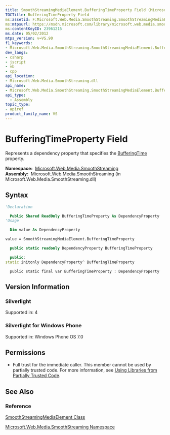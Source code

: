 ```yaml
---
title: SmoothStreamingMediaElement.BufferingTimeProperty Field (Microsoft.Web.Media.SmoothStreaming)
TOCTitle: BufferingTimeProperty Field
ms:assetid: F:Microsoft.Web.Media.SmoothStreaming.SmoothStreamingMediaElement.BufferingTimeProperty
ms:mtpsurl: https://msdn.microsoft.com/library/microsoft.web.media.smoothstreaming.smoothstreamingmediaelement.bufferingtimeproperty(v=VS.90)
ms:contentKeyID: 23961215
ms.date: 05/02/2012
mtps_version: v=VS.90
f1_keywords:
- Microsoft.Web.Media.SmoothStreaming.SmoothStreamingMediaElement.BufferingTimeProperty
dev_langs:
- csharp
- jscript
- vb
- cpp
api_location:
- Microsoft.Web.Media.SmoothStreaming.dll
api_name:
- Microsoft.Web.Media.SmoothStreaming.SmoothStreamingMediaElement.BufferingTimeProperty
api_type:
  - Assembly
topic_type:
- apiref
product_family_name: VS
---
```


# BufferingTimeProperty Field

Represents a dependency property that specifies the [BufferingTime](smoothstreamingmediaelement-bufferingtime-property-microsoft-web-media-smoothstreaming_1.md) property.

**Namespace:**  [Microsoft.Web.Media.SmoothStreaming](microsoft-web-media-smoothstreaming-namespace_1.md)  
**Assembly:**  Microsoft.Web.Media.SmoothStreaming (in Microsoft.Web.Media.SmoothStreaming.dll)

## Syntax

```vb
'Declaration

  Public Shared ReadOnly BufferingTimeProperty As DependencyProperty
'Usage

  Dim value As DependencyProperty

value = SmoothStreamingMediaElement.BufferingTimeProperty
```

```csharp
  public static readonly DependencyProperty BufferingTimeProperty
```

```cpp
  public:
static initonly DependencyProperty^ BufferingTimeProperty
```

```jscript
  public static final var BufferingTimeProperty : DependencyProperty
```

## Version Information

### Silverlight

Supported in: 4  

### Silverlight for Windows Phone

Supported in: Windows Phone OS 7.0  

## Permissions

  - Full trust for the immediate caller. This member cannot be used by partially trusted code. For more information, see [Using Libraries from Partially Trusted Code](https://msdn.microsoft.com/library/8skskf63).

## See Also

### Reference

[SmoothStreamingMediaElement Class](smoothstreamingmediaelement-class-microsoft-web-media-smoothstreaming_1.md)

[Microsoft.Web.Media.SmoothStreaming Namespace](microsoft-web-media-smoothstreaming-namespace_1.md)

